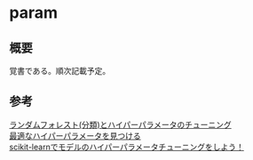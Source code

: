 # param

## 概要
覚書である。順次記載予定。  


## 参考

[ランダムフォレスト(分類)とハイパーパラメータのチューニング](https://qiita.com/FujiedaTaro/items/61ded4ea5643a6204317)  
[最適なハイパーパラメータを見つける](https://dd1.work/nisa/04_hyper_parameter/)  
[scikit-learnでモデルのハイパーパラメータチューニングをしよう！](https://qiita.com/ragAgar/items/2f6bebdba5f9d7381310)

